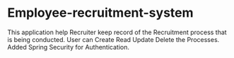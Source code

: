 # Employee-recruitment-system


This application help Recruiter keep record of the Recruitment process that is being conducted.
User can  Create Read Update Delete the Processes.
Added Spring Security for Authentication.

